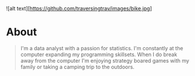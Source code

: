 
![alt text][https://github.com/traversingtrav/images/bike.jpg]

[logo]: https://github.com/traversingtrav/images/bike.jpg


# About


>   I'm a data analyst with a passion for statistics. I'm constantly at the computer expanding my programming skillsets. When I do break away from the computer I'm enjoying strategy boared games with my family or taking a camping trip to the outdoors. 
